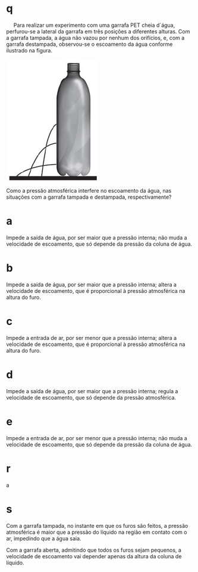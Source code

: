 # q
     Para realizar um experimento com uma garrafa PET cheia d´água, perfurou-se a lateral da garrafa em três posições a diferentes alturas. Com a garrafa tampada, a água não vazou por nenhum dos orifícios, e, com a garrafa destampada, observou-se o escoamento da água conforme ilustrado na figura.

![](d522d8a5-1bcd-9b6d-f8e7-1c06c15892b6.png)

Como a pressão atmosférica interfere no escoamento da água, nas situações com a garrafa tampada e destampada, respectivamente?

# a
Impede a saída de água, por ser maior que a pressão interna; não muda a velocidade de escoamento, que só depende da pressão da coluna de água.

# b
Impede a saída de água, por ser maior que a pressão interna; altera a velocidade de escoamento, que é proporcional à pressão atmosférica na altura do furo.

# c
Impede a entrada de ar, por ser menor que a pressão interna; altera a velocidade de escoamento, que é proporcional à pressão atmosférica na altura do furo.

# d
Impede a saída de água, por ser maior que a pressão interna; regula a velocidade de escoamento, que só depende da pressão atmosférica.

# e
Impede a entrada de ar, por ser menor que a pressão interna; não muda a velocidade de escoamento, que só depende da pressão da coluna de água.

# r
a

# s
Com a garrafa tampada, no instante em que os furos são feitos, a pressão atmosférica é maior que a pressão do líquido na região em contato com o ar, impedindo que a água saia.

Com a garrafa aberta, admitindo que todos os furos sejam pequenos, a velocidade de escoamento vai depender apenas da altura da coluna de líquido.
